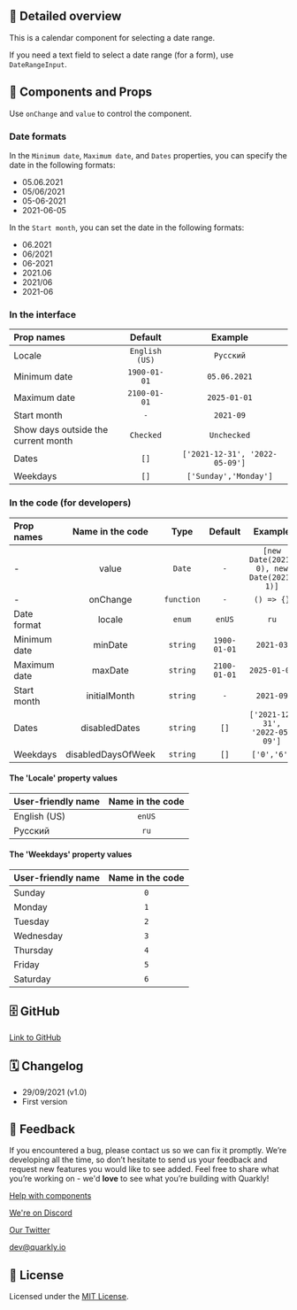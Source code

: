 ## 📖 Detailed overview

This is a calendar component for selecting a date range.

If you need a text field to select a date range (for a form), use `DateRangeInput`.

## 🧩 Components and Props

Use `onChange` and `value` to control the component.

### Date formats

In the `Minimum date`, `Maximum date`, and `Dates` properties, you can specify the date in the following formats:

-   05.06.2021
-   05/06/2021
-   05-06-2021
-   2021-06-05

In the `Start month`, you can set the date in the following formats:

-   06.2021
-   06/2021
-   06-2021
-   2021.06
-   2021/06
-   2021-06

### In the interface
| Prop names                          |    Default     |            Example             |
|:----------------------------------- |:--------------:|:------------------------------:|
| Locale                              | `English (US)` |           `Русский`            |
| Minimum date                        |  `1900-01-01`  |          `05.06.2021`          |
| Maximum date                        |  `2100-01-01`  |          `2025-01-01`          |
| Start month                         |      `-`       |           `2021-09`            |
| Show days outside the current month |   `Checked`    |          `Unchecked`           |
| Dates                               |      `[]`      | `['2021-12-31', '2022-05-09']` |
| Weekdays                            |      `[]`      |     `['Sunday','Monday']`      |

### In the code (for developers)

| Prop names   |  Name in the code  |    Type    |   Default    |                 Example                  |
|:------------ |:------------------:|:----------:|:------------:|:----------------------------------------:|
| -            |       value        |   `Date`   |     `-`      | `[new Date(2021, 0), new Date(2021, 1)]` |
| -            |      onChange      | `function` |     `-`      |              `() => {}`               |
| Date format  |       locale       |   `enum`   |    `enUS`    |                   `ru`                   |
| Minimum date |      minDate       |  `string`  | `1900-01-01` |                `2021-03`                 |
| Maximum date |      maxDate       |  `string`  | `2100-01-01` |               `2025-01-01`               |
| Start month  |    initialMonth    |  `string`  |     `-`      |                `2021-09`                 |
| Dates        |   disabledDates    |  `string`  |     `[]`     |      `['2021-12-31', '2022-05-09']`      |
| Weekdays     | disabledDaysOfWeek |  `string`  |     `[]`     |               `['0','6']`                |

#### The 'Locale' property values

| User-friendly name | Name in the code |
|:------------------ |:----------------:|
| English (US)       |      `enUS`      |
| Русский            |       `ru`       |

#### The 'Weekdays' property values

| User-friendly name | Name in the code |
|:------------------ |:----------------:|
| Sunday             |       `0`        |
| Monday             |       `1`        |
| Tuesday            |       `2`        |
| Wednesday          |       `3`        |
| Thursday           |       `4`        |
| Friday             |       `5`        |
| Saturday           |       `6`        |

## 🗄 GitHub

[Link to GitHub](https://github.com/quarkly/community-kit/tree/master/src/DateRangePicker)

## 🗓 Changelog

-   29/09/2021 (v1.0)
-   First version

## 📮 Feedback

If you encountered a bug, please contact us so we can fix it promptly. We’re developing all the time, so don’t hesitate to send us your feedback and request new features you would like to see added. Feel free to share what you’re working on - we'd **love** to see what you’re building with Quarkly!

[Help with components](https://community.quarkly.io/c/requests/11)

[We're on Discord](https://discord.gg/f9KhSMGX)

[Our Twitter](https://twitter.com/quarklyapp)

[dev@quarkly.io](mailto:dev@quarkly.io)

## 📝 License

Licensed under the [MIT License](https://raw.githubusercontent.com/quarkly/community-kit/master/LICENSE).
